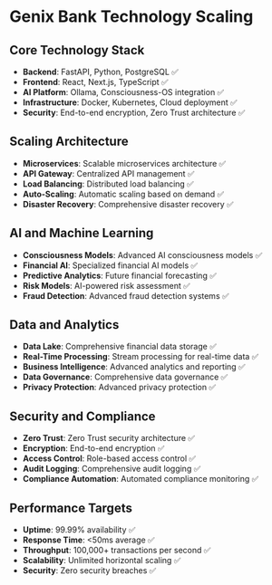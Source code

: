 # Genix Bank Technology Scaling

## Core Technology Stack
- **Backend**: FastAPI, Python, PostgreSQL ✅
- **Frontend**: React, Next.js, TypeScript ✅
- **AI Platform**: Ollama, Consciousness-OS integration ✅
- **Infrastructure**: Docker, Kubernetes, Cloud deployment ✅
- **Security**: End-to-end encryption, Zero Trust architecture ✅

## Scaling Architecture
- **Microservices**: Scalable microservices architecture ✅
- **API Gateway**: Centralized API management ✅
- **Load Balancing**: Distributed load balancing ✅
- **Auto-Scaling**: Automatic scaling based on demand ✅
- **Disaster Recovery**: Comprehensive disaster recovery ✅

## AI and Machine Learning
- **Consciousness Models**: Advanced AI consciousness models ✅
- **Financial AI**: Specialized financial AI models ✅
- **Predictive Analytics**: Future financial forecasting ✅
- **Risk Models**: AI-powered risk assessment ✅
- **Fraud Detection**: Advanced fraud detection systems ✅

## Data and Analytics
- **Data Lake**: Comprehensive financial data storage ✅
- **Real-Time Processing**: Stream processing for real-time data ✅
- **Business Intelligence**: Advanced analytics and reporting ✅
- **Data Governance**: Comprehensive data governance ✅
- **Privacy Protection**: Advanced privacy protection ✅

## Security and Compliance
- **Zero Trust**: Zero Trust security architecture ✅
- **Encryption**: End-to-end encryption ✅
- **Access Control**: Role-based access control ✅
- **Audit Logging**: Comprehensive audit logging ✅
- **Compliance Automation**: Automated compliance monitoring ✅

## Performance Targets
- **Uptime**: 99.99% availability ✅
- **Response Time**: <50ms average ✅
- **Throughput**: 100,000+ transactions per second ✅
- **Scalability**: Unlimited horizontal scaling ✅
- **Security**: Zero security breaches ✅
